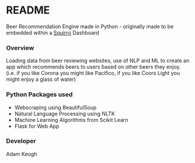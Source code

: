 # README #

Beer Recommendation Engine made in Python - originally made to be embedded within a [Squirro](https://squirro.com/) Dashboard

### Overview ###

Loading data from beer reviewing websites, use of NLP and ML to create an app which recommends beers to users based on other beers they enjoy. 
(i.e. if you like Corona you might like Pacifico, if you like Coors Light you might enjoy a glass of water) 

### Python Packages used ###

* Webscraping using BeautifulSoup
* Natural Language Processing using NLTK
* Machine Learning Algorithms from Scikit Learn
* Flask for Web App

### Developer ###

Adam Keogh
